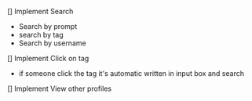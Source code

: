 [] Implement Search
  - Search by prompt
  - search by tag
  - Search by username

[] Implement Click on tag 
  - if someone click the tag it's automatic written in input box and search

[] Implement View other profiles
